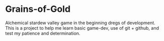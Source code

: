 # Grains-of-Gold
Alchemical stardew valley game in the beginning dregs of development.
This is a project to help me learn basic game-dev, use of git + github, and test my patience and determination.
